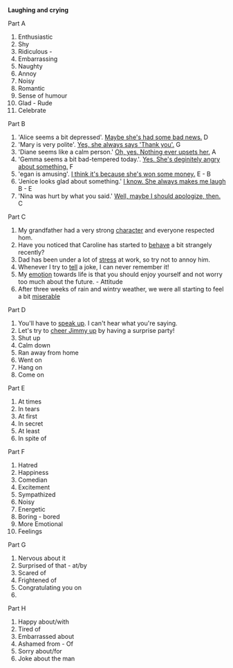 **Laughing and crying**

Part A
1. Enthusiastic
2. Shy
3. Ridiculous - 
4. Embarrassing
5. Naughty
6. Annoy
7. Noisy
8. Romantic
9. Sense of humour
10. Glad - Rude
11. Celebrate

Part B
1. 'Alice seems a bit depressed'. <u>Maybe she's had some bad news.</u> D
2. 'Mary is very polite'. <u>Yes, she always says 'Thank you'.</u> G
3. 'Diane seems like a calm person.' <u>Oh, yes. Nothing ever upsets her.</u> A
4. 'Gemma seems a bit bad-tempered today.'. <u>Yes. She's deginitely angry about something.</u> F
5. 'egan is amusing'. <u>I think it's because she's won some money.</u> E - B
6. 'Jenice looks glad about something.' <u>I know. She always makes me laugh</u> B - E
7. 'Nina was hurt by what you said.' <u>Well, maybe I should apologize, then.</u> C

Part C
1. My grandfather had a very strong <u>character</u> and everyone respected hom.
2. Have you noticed that Caroline has started to <u>behave</u> a bit strangely recently?
3. Dad has been under a lot of <u>stress</u> at work, so try not to annoy him.
4. Whenever I try to <u>tell</u> a joke, I can never remember it!
5. My <u>emotion</u> towards life is that you should enjoy yourself and not worry too much about the future. - Attitude
6. After three weeks of rain and wintry weather, we were all starting to feel a bit <u>miserable</u>

Part D
1. You'll have to <u>speak up</u>. I can't hear what you're saying.
2. Let's try to <u>cheer Jimmy up</u> by having a surprise party!
3. Shut up
4. Calm down
5. Ran away from home
6. Went on
7. Hang on
8. Come on

Part E
1. At times
2. In tears
3. At first
4. In secret
5. At least
6. In spite of

Part F
1. Hatred
2. Happiness
3. Comedian
4. Excitement
5. Sympathized
6. Noisy
7. Energetic
8. Boring - bored
9. More Emotional
10. Feelings

Part G
1. Nervous about it
2. Surprised of that - at/by
3. Scared of
4. Frightened of
5. Congratulating you on
6. 

Part H
1. Happy about/with
2. Tired of
3. Embarrassed about
4. Ashamed from - Of
5. Sorry about/for
6. Joke about the man 
